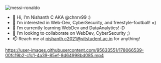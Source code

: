 ![messi-ronaldo](https://user-images.githubusercontent.com/95633551/177534931-0c36d9ea-ebe2-4838-b581-96c03ae1330e.gif)

- 👋 Hi, I’m Nishanth C AKA @chnrv99 :) 
- 👀 I’m interested in Web-Dev, CyberSecurity, and freestyle-football! =)
- 🌱 I’m currently learning WebDev and DataAnalytics! :D
- 💞️ I’m looking to collaborate on WebDev, CyberSecurity ;)
- 📫 Reach me at nishanth.c2021@vitstudent.ac.in for anything!

<!---
chnrv99/chnrv99 is a ✨ special ✨ repository because its `README.md` (this file) appears on your GitHub profile.
You can click the Preview link to take a look at your changes.
--->


https://user-images.githubusercontent.com/95633551/178066539-00fc19b2-c1c1-4a39-85ef-8d64998bd085.mp4


